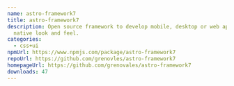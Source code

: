 ```yaml
---
name: astro-framework7
title: astro-framework7
description: Open source framework to develop mobile, desktop or web apps with
  native look and feel.
categories:
  - css+ui
npmUrl: https://www.npmjs.com/package/astro-framework7
repoUrl: https://github.com/grenovles/astro-framework7
homepageUrl: https://github.com/grenovales/astro-framework7
downloads: 47
---
```

